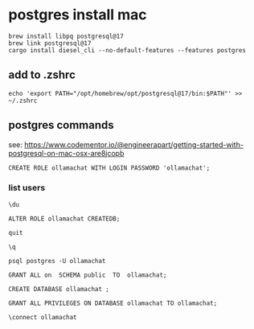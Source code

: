 # postgres install mac

```
brew install libpq postgresql@17
brew link postgresql@17
cargo install diesel_cli --no-default-features --features postgres
```

## add to .zshrc

```
echo 'export PATH="/opt/homebrew/opt/postgresql@17/bin:$PATH"' >> ~/.zshrc
```

## postgres commands

see:  https://www.codementor.io/@engineerapart/getting-started-with-postgresql-on-mac-osx-are8jcopb

```
CREATE ROLE ollamachat WITH LOGIN PASSWORD 'ollamachat';
```

### list users

```
\du
```

```
ALTER ROLE ollamachat CREATEDB;
```

```
quit
```

```
\q
```

```
psql postgres -U ollamachat
```

```
GRANT ALL on  SCHEMA public  TO  ollamachat;
```


```
CREATE DATABASE ollamachat ;
```

```
GRANT ALL PRIVILEGES ON DATABASE ollamachat TO ollamachat;
```
```
\connect ollamachat
```
